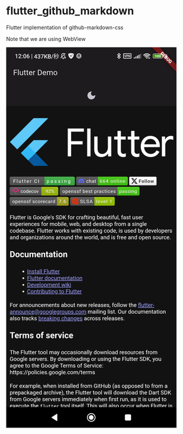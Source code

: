 # flutter_github_markdown

Flutter implementation of github-markdown-css

Note that we are using WebView

![1710040044340](image/README/1710040044340.jpg)
